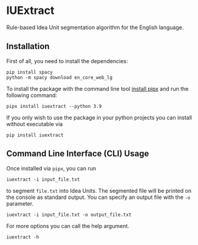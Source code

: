 # IUExtract
Rule-based Idea Unit segmentation algorithm for the English language.

## Installation
First of all, you need to install the dependencies:
```
pip install spacy
python -m spacy download en_core_web_lg
```
To install the package with the command line tool [install pipx](https://pipx.pypa.io/latest/installation/) and run the following command:
```
pipx install iuextract --python 3.9
```

If you only wish to use the package in your python projects you can install without executable via
```
pip install iuextract
```

## Command Line Interface (CLI) Usage
Once installed via `pipx`, you can run
```
iuextract -i input_file.txt 
```
to segment `file.txt` into Idea Units. The segmented file will be printed on the console as standard output.
You can specify an output file with the `-o` parameter.
```
iuextract -i input_file.txt -o output_file.txt
```
For more options you can call the help argument.
```
iuextract -h
```